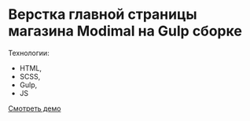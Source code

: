 # Верстка главной страницы магазина Modimal на Gulp сборке

Технологии:
- HTML,
- SCSS,
- Gulp,
- JS 

[Смотреть демо](https://vers03888.github.io/modimal/)